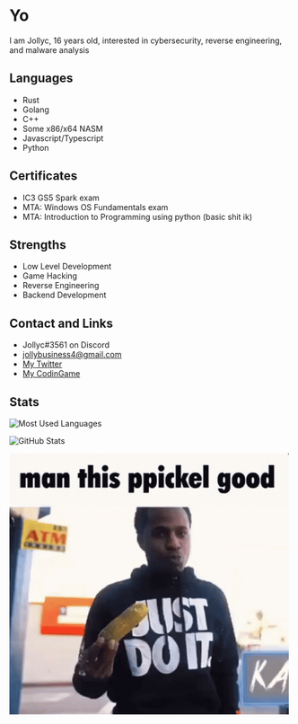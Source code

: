 
# Yo
I am Jollyc, 16 years old, interested in cybersecurity, reverse engineering, and malware analysis

## Languages
- Rust
- Golang
- C++
- Some x86/x64 NASM
- Javascript/Typescript
- Python

## Certificates 
- IC3 GS5 Spark exam
- MTA: Windows OS Fundamentals exam
- MTA: Introduction to Programming using python
(basic shit ik)

## Strengths
- Low Level Development
- Game Hacking
- Reverse Engineering
- Backend Development

## Contact and Links
- Jollyc#3561 on Discord
- [jollybusiness4@gmail.com](jollybusiness4@gmail.com)
- [My Twitter](https://twitter.com/Jollycistaken)
- [My CodinGame](https://www.codingame.com/profile/bb18a3d71f3e7bf67799122942135d383027255)

## Stats
![Most Used Languages](https://github-readme-stats.vercel.app/api/top-langs/?username=Jollycistaken&theme=dracula&layout=default)

![GitHub Stats](https://github-readme-stats.vercel.app/api?username=Jollycistaken&count_private=false&show_icons=true&theme=dracula)

<img src="kasher-quon-ppickel.gif">
